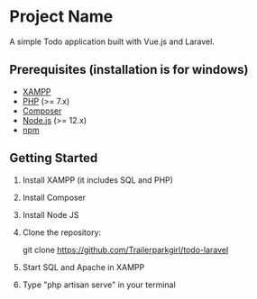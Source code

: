 # Project Name

A simple Todo application built with Vue.js and Laravel.

## Prerequisites (installation is for windows)

- [XAMPP](https://www.apachefriends.org/index.html)
- [PHP](https://www.php.net/) (>= 7.x)
- [Composer](https://getcomposer.org/)
- [Node.js](https://nodejs.org/) (>= 12.x)
- [npm](https://www.npmjs.com/)

## Getting Started


1. Install XAMPP (it includes SQL and PHP)

2. Install Composer

3. Install Node JS

4. Clone the repository:

   git clone https://github.com/Trailerparkgirl/todo-laravel

5. Start SQL and Apache in XAMPP

6. Type "php artisan serve" in your terminal
